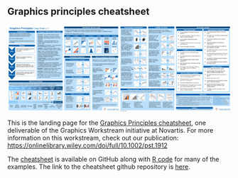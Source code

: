 ## Graphics principles cheatsheet

[![](/assets/2018-11-06_thumbnail.png)](https://github.com/GraphicsPrinciples/CheatSheet/blob/master/NVSCheatSheet.pdf)

This is the landing page for the [Graphics Principles cheatsheet](https://github.com/GraphicsPrinciples/CheatSheet/blob/master/NVSCheatSheet.pdf), one deliverable of the Graphics Workstream initiative at Novartis. For more information on this workstream, check out our publication: https://onlinelibrary.wiley.com/doi/full/10.1002/pst.1912

The [cheatsheet](https://github.com/GraphicsPrinciples/CheatSheet/blob/master/NVSCheatSheet.pdf) is available on GitHub along with [R code](https://github.com/GraphicsPrinciples/CheatSheet) for many of the examples. The link to the cheatsheet github repository is [here](https://github.com/GraphicsPrinciples/CheatSheet).

